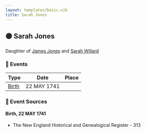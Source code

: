 ```yaml
---
layout: templates/basic.njk
title: Sarah Jones
---
```

## 🟣 Sarah Jones

Daughter of [James Jones](/people/6/61233476) and [Sarah Willard](/people/2/24374592)

### 📆 Events

Type | Date | Place
------ | ------ | ------
[Birth](#event-0) | 22 MAY 1741 |

### 📰 Event Sources

#### <a id="event-0"></a> Birth, 22 MAY 1741
* The New England Historical and Genealogical Register  - 313